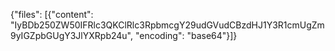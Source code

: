 {"files": [{"content": "IyBDb250ZW50IFRlc3QKClRlc3RpbmcgY29udGVudCBzdHJ1Y3R1cmUgZm9yIGZpbGUgY3JlYXRpb24u", "encoding": "base64"}]}